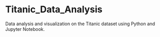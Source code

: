 # Titanic_Data_Analysis
Data analysis and visualization on the Titanic dataset using Python and Jupyter Notebook.
